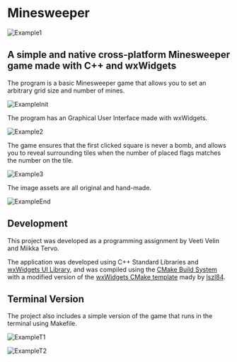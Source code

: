 # Minesweeper

![Example1](./screenshots/gameExample1.png)

## A simple and native cross-platform Minesweeper game made with C++ and wxWidgets

The program is a basic Minesweeper game that allows you to set an arbitrary grid size and number of mines.

![ExampleInit](./screenshots/initExample.png)

The program has an Graphical User Interface made with wxWidgets.

![Example2](./screenshots/gameExample2.png)

The game ensures that the first clicked square is never a bomb, and allows you to reveal surrounding tiles when the number of placed flags matches the number on the tile.

![Example3](./screenshots/gameExample3.png)

The image assets are all original and hand-made.

![ExampleEnd](./screenshots/endExample.png)

## Development
This project was developed as a programming assignment by Veeti Velin and Miikka Tervo.

The application was developed using C++ Standard Libraries and [wxWidgets UI Library](https://wxwidgets.org/), and was compiled using the [CMake Build System](https://cmake.org/) with 
a modified version of the [wxWidgets CMake template](https://github.com/lszl84/wx_cmake_fetchcontent_template) mady by [lszl84](https://github.com/lszl84). 

## Terminal Version

The project also includes a simple version of the game that runs in the terminal using Makefile.

![ExampleT1](./screenshots/terminalExample1.png)

![ExampleT2](./screenshots/terminalExample1.png)